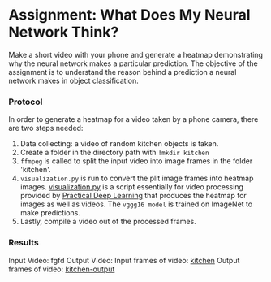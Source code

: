 # Assignment: What Does My Neural Network Think?
Make a short video with your phone and generate a heatmap demonstrating why the neural network makes a particular prediction. The objective of the assignment is to understand the reason behind a prediction a neural network makes in object classification.
### Protocol
In order to generate a heatmap for a video taken by a phone camera, there are two steps needed:
1. Data collecting: a video of random kitchen objects is taken.
2. Create a folder in the directory path with ```!mkdir kitchen```
3. ```ffmpeg``` is called to split the input video into image frames in the folder 'kitchen'.
4. ```visualization.py``` is run to convert the plit image frames into heatmap images. [visualization.py](https://github.com/practicaldl/Practical-Deep-Learning-Book/blob/master/code/chapter-2/visualization.py) is a script essentially for video processing provided by [Practical Deep Learning](https://github.com/PracticalDL/Practical-Deep-Learning-Book/tree/master/code/chapter-2#readme) that produces the heatmap for images as well as videos. The ```vggg16 model``` is trained on ImageNet to make predictions.
5. Lastly, compile a video out of the processed frames.

### Results
Input Video: fgfd
Output Video:
Input frames of video: [kitchen](https://github.com/practicaldl/Practical-Deep-Learning-Book/blob/master/code/chapter-2/visualization.py)
Output frames of video: [kitchen-output](https://github.com/practicaldl/Practical-Deep-Learning-Book/blob/master/code/chapter-2/visualization.py)
